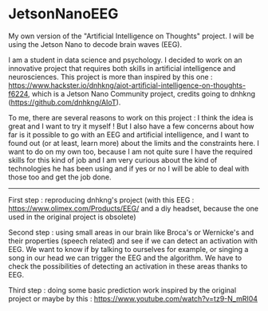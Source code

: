 # JetsonNanoEEG
My own version of the "Artificial Intelligence on Thoughts" project. I will be using the Jetson Nano to decode brain waves (EEG).

I am a student in data science and psychology. I decided to work on an innovative project that requires both skills in artificial intelligence and neurosciences. This project is more than inspired by this one : https://www.hackster.io/dnhkng/aiot-artificial-intelligence-on-thoughts-f6224, which is a Jetson Nano Community project, credits going to dnhkng (https://github.com/dnhkng/AIoT).

To me, there are several reasons to work on this project : I think the idea is great and I want to try it myself ! But I also have a few concerns about how far is it possible to go with an EEG and artificial intelligence, and I want to found out (or at least, learn more) about the limits and the constraints here.
I want to do on my own too, because I am not quite sure I have the required skills for this kind of job and I am very curious about the kind of technologies he has been using and if yes or no I will be able to deal with those too and get the job done.

---

First step : reproducing dnhkng's project (with this EEG : https://www.olimex.com/Products/EEG/ and a diy headset, because the one used in the original project is obsolete)

Second step : using small areas in our brain like Broca's or Wernicke's and their properties (speech related) and see if we can detect an activation with EEG. We want to know if by talking to ourselves for example, or singing a song in our head we can trigger the EEG and the algorithm. We have to check the possibilities of detecting an activation in these areas thanks to EEG. 

Third step : doing some basic prediction work inspired by the original project or maybe by this : https://www.youtube.com/watch?v=tz9-N_mRI04

